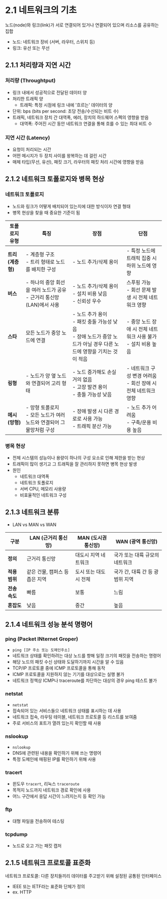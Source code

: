 # 2.1 네트워크의 기초

노드(node)와 링크(link)가 서로 연결되어 있거나 연결되어 있으며 리소스를 공유하는 집합

- 노드: 네트워크 장비 (서버, 라우터, 스위치 등)
- 링크: 유선 또는 무선

## 2.1.1 처리량과 지연 시간

### 처리량 (Throughtput)

- 링크 내에서 성공적으로 전달된 데이터 양
- 처리한 트래픽 양
    - 트래픽: 특정 시점에 링크 내에 '흐르는' 데이터의 양
- 단위: bps (bits per second: 초당 전송/수신되는 비트 수)
- 트래픽, 네트워크 장치 간 대역폭, 에러, 장치의 하드웨어 스펙의 영향을 받음
    - 대역폭: 주어진 시간 동안 네트워크 연결을 통해 흐를 수 있는 최대 비트 수

### 지연 시간 (Latency)

- 요청이 처리되는 시간
- 어떤 메시지가 두 장치 사이를 왕복하는 데 걸린 시간
- 매체 타입(무선, 유선), 패킷 크기, 라우터의 패킷 처리 시간에 영향을 받음

## 2.1.2 네트워크 토폴로지와 병목 현상

### 네트워크 토폴로지


- 노드와 링크가 어떻게 배치되어 있는지에 대한 방식이자 연결 형태
- 병목 현상을 찾을 때 중요한 기준이 됨

| 토폴로지 유형 | 특징 | 장점 | 단점 |
|---|---|---|---|
| **트리 (계층형)** | - 계층형 구조 <br>- 트리 형태로 노드를 배치한 구성 | - 노드 추가/삭제 용이 | - 특정 노드에 트래픽 집중 시 하위 노드에 영향 |
| **버스** | - 하나의 중앙 회선을 여러 노드가 공유 <br>- 근거리 통신망 (LAN)에서 사용 | - 노드 추가/삭제 용이 <br>- 설치 비용 낮음 <br>- 신뢰성 우수 | 스푸핑 가능 <br> - 회선 문제 발생 시 전체 네트워크 영향 |
| **스타** | 모든 노드가 중앙 노드에 연결 | - 노드 추가 용이 <br>- 패킷 충돌 가능성 낮음 <br>- 장애 노드가 중앙 노드가 아닐 경우 다른 노드에 영향을 기치는 것이 적음 | - 중앙 노드 장애 시 전체 네트워크 사용 불가 <br>- 설치 비용 높음 |
| **링형** | - 노드가 양 옆 노드와 연결되어 고리 형태 | - 노드 증가해도 손실 거의 없음 <br>- 고장 발견 용이 <br>- 충돌 가능성 낮음 | - 네트워크 구성 변경 어려움 <br>- 회선 장애 시 전체 네트워크 영향 |
| **메시 (망형)** | - 망형 토폴로지 <br>- 모든 노드가 여러 노드와 연결되어 그물망처럼 구성 | - 장애 발생 시 다른 경로로 사용 가능 <br>- 트래픽 분산 가능 | - 노드 추가 어려움 <br>- 구축/운용 비용 높음 |

### 병목 현상

- 전체 시스템의 성능이나 용량이 하나의 구성 요소로 인해 제한을 받는 현상
- 트래픽이 많이 생기고 그 트래픽을 잘 관리하지 못하면 병목 현상 발생
- 원인
    - 네트워크 대역폭
    - 네트워크 토폴로지
    - 서버 CPU, 메모리 사용량
    - 비효율적인 네트워크 구성


## 2.1.3 네트워크 분류

- LAN vs MAN vs WAN

| 구분 | **LAN (근거리 통신망)** | **MAN (도시권 통신망)** | **WAN (광역 통신망)** |
|---|---|---|---|
| **정의** | 근거리 통신망 | 대도시 지역 네트워크 | 국가 또는 대륙 규모의 네트워크 |
| **적용 범위** | 같은 건물, 캠퍼스 등 좁은 지역 | 도시 또는 대도시 전체 | 국가 간, 대륙 간 등 광범위 지역 |
| **전송 속도** | 빠름 | 보통 | 느림 |
| **혼잡도** | 낮음 | 중간 | 높음 |

## 2.1.4 네트워크 성능 분석 명령어

### ping (Packet INternet Groper)

- `ping [IP 주소 또는 도메인주소]`
- 네트워크 상태를 확인하려는 대상 노드를 향해 일정 크기의 패킷을 전송하는 명령어
- 해당 노드의 패킷 수신 상태와 도달하기까지 시간을 알 수 있음
- TCP/IP 프로토콜 중에 ICMP 프로토콜을 통해 동작
- ICMP 프로토콜을 지원하지 않는 기기를 대상으로는 실행 불가
- 네트워크 정책상 ICMP나 traceroute를 차단하는 대상의 경우 ping 테스트 불가

### netstat

- `netstat`
- 접속되어 있는 서비스들으 네트워크 상태를 표시하는 데 사용
- 네트워크 접속, 라우팅 테이블, 네트워크 프로토콜 등 리스트를 보여줌
- 주로 서비스의 포트가 열려 있는지 확인할 때 사용

### nslookup

- `nslookup`
- DNS에 관련된 내용을 확인하기 위해 쓰는 명령어
- 특정 도메인에 매핑된 IP를 확인하기 위해 사용

### tracert

- 윈도우 `tracert`, 리눅스 `traceroute`
- 목적지 노드까지 네트워크 경로 확인에 사용
- 어느 구간에서 응답 시간이 느려지는지 등 확인 가능

### ftp

- 대형 파일을 전송하여 테스팅

### tcpdump

- 노드로 오고 가는 패킷 캡처

## 2.1.5 네트워크 프로토콜 표준화

네트워크 프로토콜: 다른 장치들끼리 데이터를 주고받기 위해 설정된 공통된 인터페이스
- IEEE 또는 IETF라는 표준화 단체가 정의
- ex. HTTP
